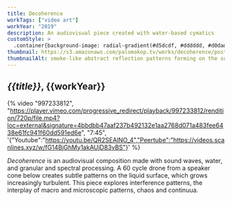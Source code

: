 ```yaml
---
title: Decoherence
workTags: ["video art"]
workYear: "2019"
description: An audiovisual piece created with water-based cymatics
customStyle: >
  .container{background-image: radial-gradient(#d5dcdf, #dddddd, #d0dada);}
thumbnail: https://s3.amazonaws.com/palomakop.tv/works/decoherence/poster.jpg
thumbnailAlt: smoke-like abstract reflection patterns forming on the surface of water
---
```


## *{{title}}*, {{workYear}}

{% video "997233812", "https://player.vimeo.com/progressive_redirect/playback/997233812/rendition/720p/file.mp4?loc=external&signature=4bbdbb47aaf237b492132e1aa2768d071a483fee6438e61fc941f60dd591ed6e", "7:45", '{"Youtube":"https://youtu.be/QR2SEAlNO_4","Peertube":"https://videos.scanlines.xyz/w/fG14BjGhMy1akAUjD83vBS"}' %}

*Decoherence* is an audiovisual composition made with sound waves, water, and granular and spectral processing. A 60 cycle drone from a speaker cone below creates subtle patterns on the liquid surface, which grows increasingly turbulent. This piece explores interference patterns, the interplay of macro and microscopic patterns, chaos and continuua.
